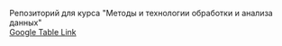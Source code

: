 Репозиторий для курса "Методы и технологии обработки и анализа данных"  
[Google Table Link](https://docs.google.com/spreadsheets/d/1g8zZvyzX9zF38Zw4X4RQ0bV7mViTyCHkBFF7nY5KPlo/edit?usp=sharing)
